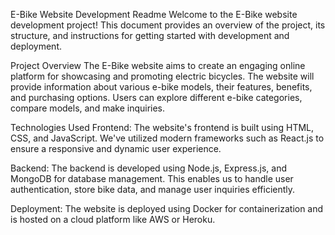 E-Bike Website Development Readme
Welcome to the E-Bike website development project! This document provides an overview of the project, its structure, and instructions for getting started with development and deployment.

Project Overview
The E-Bike website aims to create an engaging online platform for showcasing and promoting electric bicycles. The website will provide information about various e-bike models, their features, benefits, and purchasing options. Users can explore different e-bike categories, compare models, and make inquiries.

Technologies Used
Frontend: The website's frontend is built using HTML, CSS, and JavaScript. We've utilized modern frameworks such as React.js to ensure a responsive and dynamic user experience.

Backend: The backend is developed using Node.js, Express.js, and MongoDB for database management. This enables us to handle user authentication, store bike data, and manage user inquiries efficiently.

Deployment: The website is deployed using Docker for containerization and is hosted on a cloud platform like AWS or Heroku.
